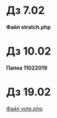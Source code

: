 # Дз 7.02
**Файл stratch.php**

# Дз 10.02
**Папка 11022019**

# Дз 19.02
[Файл vote.php](https://github.com/nikita8941109/Proba/blob/master/vote.php)
